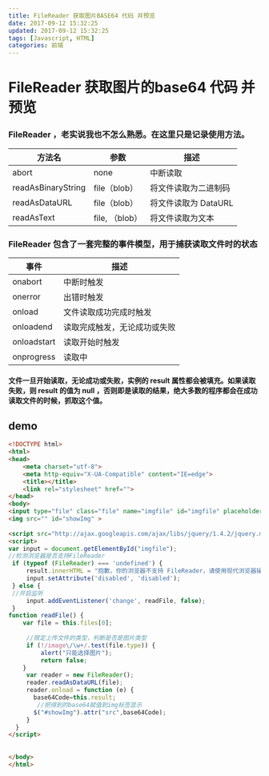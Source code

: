 ```yaml
---
title: FileReader 获取图片BASE64 代码 并预览
date: 2017-09-12 15:32:25
updated: 2017-09-12 15:32:25
tags: [Javascript, HTML]
categories: 前端
---
```

# FileReader 获取图片的base64 代码  并预览
### FileReader ，老实说我也不怎么熟悉。在这里只是记录使用方法。

|方法名|参数| 描述|
|---|--|--|
|abort| none|中断读取|
|readAsBinaryString|file（blob）|将文件读取为二进制码|
|readAsDataURL|file（blob）|将文件读取为 DataURL|
|readAsText|file, （blob）|将文件读取为文本|

<!--more-->


### FileReader 包含了一套完整的事件模型，用于捕获读取文件时的状态
|事件|描述|
|---|--|
|onabort|中断时触发|
|onerror|出错时触发|
|onload|文件读取成功完成时触发|
|onloadend|读取完成触发，无论成功或失败|
|onloadstart|读取开始时触发|
|onprogress|读取中|



#### 文件一旦开始读取，无论成功或失败，实例的 result 属性都会被填充。如果读取失败，则 result 的值为 null ，否则即是读取的结果，绝大多数的程序都会在成功读取文件的时候，抓取这个值。

## demo
```html
<!DOCTYPE html>
<html>
<head>
    <meta charset="utf-8">
    <meta http-equiv="X-UA-Compatible" content="IE=edge">
    <title></title>
    <link rel="stylesheet" href="">
</head>
<body>
<input type="file" class="file" name="imgfile" id="imgfile" placeholder="请选择文件">
<img src="" id="showImg" >
 
<script src="http://ajax.googleapis.com/ajax/libs/jquery/1.4.2/jquery.min.js" type="text/javascript"></script>
<script>
var input = document.getElementById("imgfile");
//检测浏览器是否支持FileReader
 if (typeof (FileReader) === 'undefined') {
     result.innerHTML = "抱歉，你的浏览器不支持 FileReader，请使用现代浏览器操作！";
     input.setAttribute('disabled', 'disabled');
 } else {
 //开启监听
     input.addEventListener('change', readFile, false);
 }
function readFile() {
    var file = this.files[0];
 
     //限定上传文件的类型，判断是否是图片类型
     if (!/image\/\w+/.test(file.type)) {
         alert("只能选择图片");
         return false;
    }
     var reader = new FileReader();
     reader.readAsDataURL(file);
     reader.onload = function (e) {
       base64Code=this.result;
        //把得到的base64赋值到img标签显示
       $("#showImg").attr("src",base64Code);
     }
  }
</script>
   
  
</body>
</html>
```

